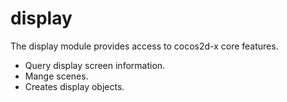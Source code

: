 
# display

The display module provides access to cocos2d-x core features.

-   Query display screen information.
-   Mange scenes.
-   Creates display objects.

